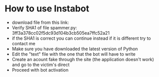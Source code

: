 # How to use Instabot
* download file from this link:
* Verify SHA1 of file spammer.py: 3ff3a378cc02f5dc93d104b3cb505ea7ffc52a21
* if the SHA1 is correct you can continue instead if it is different try to contact me
* Make sure you have downloaded the latest version of Python
* Edit the "text" file with the one that the bot will have to write
* Create an acount fake through the site (the application doesn't work) and go to the victim's direct
* Proceed with bot activation
